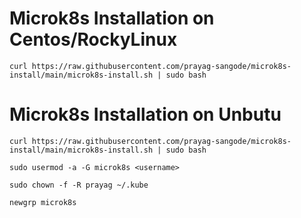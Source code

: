 # Microk8s Installation on Centos/RockyLinux

`curl https://raw.githubusercontent.com/prayag-sangode/microk8s-install/main/microk8s-install.sh | sudo bash`


# Microk8s Installation on Unbutu

`curl https://raw.githubusercontent.com/prayag-sangode/microk8s-install/main/microk8s-install.sh | sudo bash`

`sudo usermod -a -G microk8s <username>`

`sudo chown -f -R prayag ~/.kube`

`newgrp microk8s`
